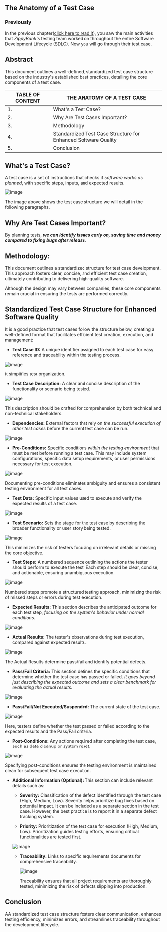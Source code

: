## The Anatomy of a Test Case

### Previously
In the previous chapter([click here to read it](https://github.com/amandaestevez/softwareqa/blob/3881ac15dfa8e1b06ae15f38b52bbf23335505bf/00-SOFTWARE-DEVELOPMENT-LIFECYCLE-SDLC/001-SLDC-TESTING-%26-QA.md)), you saw the main activities that *ZippyBank's* testing team worked on throughout the entire Software Development Lifecycle (SDLC). Now you will go through their test case.

## Abstract
This document outlines a well-defined, standardized test case structure based on the industry's established best practices, detailing the core components of a test case.

|TABLE OF CONTENT | THE ANATOMY OF A TEST CASE |
|-----------------|----------------------------|
| 1. | What's a Test Case? |
| 2. | Why Are Test Cases Important? |
| 3. | Methodology |
| 4. | Standardized Test Case Structure for Enhanced Software Quality |
| 5. | Conclusion |

## What's a Test Case?
A test case is a set of instructions that checks if *software works as planned*, with specific steps, inputs, and expected results.

![image](https://github.com/amandaestevez/softwareqa/assets/123298275/6b31b196-8028-4603-8ff1-afb3145fff9c)

The image above shows the test case structure we will detail in the following paragraphs.

## Why Are Test Cases Important?
By planning tests, ***we can identify issues early on, saving time and money compared to fixing bugs after release***. 

## Methodology:

This document outlines a standardized structure for test case development. This approach fosters clear, concise, and efficient test case creation, ultimately contributing to delivering high-quality software. 

Although the design may vary between companies, these core components remain crucial in ensuring the tests are performed correctly.

## Standardized Test Case Structure for Enhanced Software Quality

It is a good practice that test cases follow the structure below, creating a well-defined format that facilitates efficient test creation, execution, and management:

* **Test Case ID:**  A unique identifier assigned to each test case for easy reference and traceability within the testing process. 

![image](https://github.com/amandaestevez/softwareqa/assets/123298275/4554f43a-57a1-4e71-b504-2ed0a3ea0d34)

 It simplifies test organization.

* **Test Case Description:**  A clear and concise description of the functionality or scenario being tested.

![image](https://github.com/amandaestevez/softwareqa/assets/123298275/fb0f28f6-f4ce-4acd-bb25-f8bd0c8c2c29)

This description should be crafted for comprehension by both technical and non-technical stakeholders.

* **Dependencies:** External factors that rely on _the successful execution of other test cases_ before the current test case can be run.

![image](https://github.com/amandaestevez/softwareqa/assets/123298275/9cb2ed53-c597-4a6d-adcb-140e87b59304)

* **Pre-Conditions:**  Specific conditions _within the testing environment_ that must be met before running a test case. This may include system configurations, specific data setup requirements, or user permissions necessary for test execution.

![image](https://github.com/amandaestevez/softwareqa/assets/123298275/b2a6be98-b6f3-419d-96f7-4e6500fedbbe)

Documenting pre-conditions eliminates ambiguity and ensures a consistent testing environment for all test cases. 

* **Test Data:** Specific input values used to execute and verify the expected results of a test case.

![image](https://github.com/amandaestevez/softwareqa/assets/123298275/9d3756c1-32ff-4fed-ab6d-a231806b5f35)

* **Test Scenario:** Sets the stage for the test case by describing the broader functionality or user story being tested.

![image](https://github.com/amandaestevez/softwareqa/assets/123298275/cd82bd4f-b410-482d-8693-4c5525edac85)

This minimizes the risk of testers focusing on irrelevant details or missing the core objective.

* **Test Steps:**  A numbered sequence outlining the actions the tester should perform to execute the test. Each step should be clear, concise, and actionable, ensuring unambiguous execution.

![image](https://github.com/amandaestevez/softwareqa/assets/123298275/8c7c12b3-6779-44c6-833b-367c24ba96f3)

Numbered steps promote a structured testing approach, minimizing the risk of missed steps or errors during test execution.

* **Expected Results:**  This section describes the anticipated outcome for each test step, _focusing on the system's behavior under normal conditions._

![image](https://github.com/amandaestevez/softwareqa/assets/123298275/7ae20378-67c6-4c6e-bb24-3a056580403a)

* **Actual Results:** The tester's observations during test execution, compared against expected results.

![image](https://github.com/amandaestevez/softwareqa/assets/123298275/86a5aaa9-41d0-49d7-9c0d-8af00585db64)

The Actual Results determine pass/fail and identify potential defects.

* **Pass/Fail Criteria:**  This section defines the specific conditions that determine whether the test case has passed or failed. _It goes beyond just describing the expected outcome and sets a clear benchmark for evaluating the actual results._

![image](https://github.com/amandaestevez/softwareqa/assets/123298275/15b85ca9-d067-4bfa-a74d-c889803e3ff4)

* **Pass/Fail/Not Executed/Suspended:** The current state of the test case.

![image](https://github.com/amandaestevez/softwareqa/assets/123298275/bfe1ffe3-ff00-4d2b-8e07-3c05382ccf21)

Here, testers define whether the test passed or failed according to the expected results and the Pass/Fail criteria.

* **Post-Conditions:**  Any actions required after completing the test case, such as data cleanup or system reset. 

![image](https://github.com/amandaestevez/softwareqa/assets/123298275/c90942d0-a8a1-47d2-8610-eaf2d76ec52b)

Specifying post-conditions ensures the testing environment is maintained clean for subsequent test case execution. 

* **Additional Information (Optional):**  This section can include relevant details such as:

    * **Severity:**  Classification of the defect identified through the test case (High, Medium, Low). Severity helps prioritize bug fixes based on potential impact. It can be included as a separate section in the test case. However, the best practice is to report it in a separate defect tracking system.

    * **Priority:**  Prioritization of the test case for execution (High, Medium, Low). Prioritization guides testing efforts, ensuring critical functionalities are tested first.
  
    ![image](https://github.com/amandaestevez/softwareqa/assets/123298275/20200b3a-7f76-4fe1-87fc-16880f5c0d6c)

    * **Traceability:**  Links to specific requirements documents for comprehensive traceability.
      
      ![image](https://github.com/amandaestevez/softwareqa/assets/123298275/dc74b03d-20a7-467f-966c-9474ab492334)

      Traceability ensures that all project requirements are thoroughly tested, minimizing the risk of defects slipping into production.

## Conclusion

AA standardized test case structure fosters clear communication, enhances testing efficiency, minimizes errors, and streamlines traceability throughout the development lifecycle.
